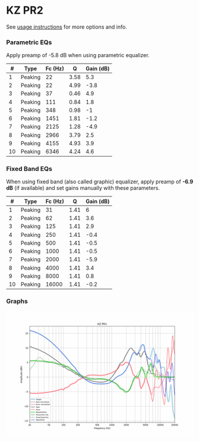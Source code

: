 # KZ PR2
See [usage instructions](https://github.com/jaakkopasanen/AutoEq#usage) for more options and info.

### Parametric EQs
Apply preamp of -5.8 dB when using parametric equalizer.

|   # | Type    |   Fc (Hz) |    Q |   Gain (dB) |
|-----|---------|-----------|------|-------------|
|   1 | Peaking |        22 | 3.58 |         5.3 |
|   2 | Peaking |        22 | 4.99 |        -3.8 |
|   3 | Peaking |        37 | 0.46 |         4.9 |
|   4 | Peaking |       111 | 0.84 |         1.8 |
|   5 | Peaking |       348 | 0.98 |        -1   |
|   6 | Peaking |      1451 | 1.81 |        -1.2 |
|   7 | Peaking |      2125 | 1.28 |        -4.9 |
|   8 | Peaking |      2966 | 3.79 |         2.5 |
|   9 | Peaking |      4155 | 4.93 |         3.9 |
|  10 | Peaking |      6346 | 4.24 |         4.6 |

### Fixed Band EQs
When using fixed band (also called graphic) equalizer, apply preamp of **-6.9 dB** (if available) and set gains manually with these parameters.

|   # | Type    |   Fc (Hz) |    Q |   Gain (dB) |
|-----|---------|-----------|------|-------------|
|   1 | Peaking |        31 | 1.41 |         6   |
|   2 | Peaking |        62 | 1.41 |         3.6 |
|   3 | Peaking |       125 | 1.41 |         2.9 |
|   4 | Peaking |       250 | 1.41 |        -0.4 |
|   5 | Peaking |       500 | 1.41 |        -0.5 |
|   6 | Peaking |      1000 | 1.41 |        -0.5 |
|   7 | Peaking |      2000 | 1.41 |        -5.9 |
|   8 | Peaking |      4000 | 1.41 |         3.4 |
|   9 | Peaking |      8000 | 1.41 |         0.8 |
|  10 | Peaking |     16000 | 1.41 |        -0.2 |

### Graphs
![](./KZ%20PR2.png)
